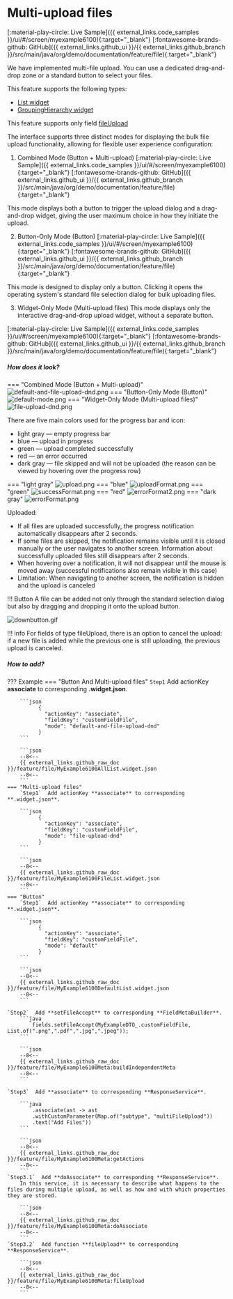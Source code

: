 # Multi-upload files

[:material-play-circle: Live Sample]({{ external_links.code_samples }}/ui/#/screen/myexample6100){:target="_blank"}
[:fontawesome-brands-github: GitHub]({{ external_links.github_ui }}/{{ external_links.github_branch }}/src/main/java/org/demo/documentation/feature/file){:target="_blank"}

We have implemented multi-file upload. You can use a dedicated drag-and-drop zone or a standard button to select your files.

This feature supports the following types:

* [List widget](/widget/type/list/list)
* [GroupingHierarchy widget](/widget/type/groupinghierarchy/groupinghierarchy)

This feature supports only field [fileUpload](/widget/fields/field/fileUpload/fileUpload)

The interface supports three distinct modes for displaying the bulk file upload functionality, allowing for flexible user experience configuration:

1. Combined Mode (Button + Multi-upload)
[:material-play-circle: Live Sample]({{ external_links.code_samples }}/ui/#/screen/myexample6100){:target="_blank"}
[:fontawesome-brands-github: GitHub]({{ external_links.github_ui }}/{{ external_links.github_branch }}/src/main/java/org/demo/documentation/feature/file){:target="_blank"}

This mode displays both a button to trigger the upload dialog and a drag-and-drop widget, giving the user maximum choice in how they initiate the upload.

2. Button-Only Mode (Button)
[:material-play-circle: Live Sample]({{ external_links.code_samples }}/ui/#/screen/myexample6100){:target="_blank"}
[:fontawesome-brands-github: GitHub]({{ external_links.github_ui }}/{{ external_links.github_branch }}/src/main/java/org/demo/documentation/feature/file){:target="_blank"}

This mode is designed to display only a button. Clicking it opens the operating system's standard file selection dialog for bulk uploading files.

3. Widget-Only Mode (Multi-upload files)
This mode displays only the interactive drag-and-drop upload widget, without a separate button.

[:material-play-circle: Live Sample]({{ external_links.code_samples }}/ui/#/screen/myexample6100){:target="_blank"}
[:fontawesome-brands-github: GitHub]({{ external_links.github_ui }}/{{ external_links.github_branch }}/src/main/java/org/demo/documentation/feature/file){:target="_blank"}

##### How does it look?
=== "Combined Mode (Button + Multi-upload)"
    ![default-and-file-upload-dnd.png](default-and-file-upload-dnd.png)
=== "Button-Only Mode (Button)"
    ![default-mode.png](default-mode.png)
=== "Widget-Only Mode (Multi-upload files)"
    ![file-upload-dnd.png](file-upload-dnd.png)

There are five main colors used for the progress bar and icon:

* light gray — empty progress bar
* blue — upload in progress
* green — upload completed successfully
* red — an error occurred
* dark gray — file skipped and will not be uploaded (the reason can be viewed by hovering over the progress row)

=== "light gray"
    ![upload.png](upload.png)
=== "blue"
    ![uploadFormat.png](uploadFormat.png)
=== "green"
    ![successFormat.png](successFormat.png)
=== "red"
    ![errorFormat2.png](errorFormat2.png)
=== "dark gray"
    ![errorFormat.png](errorFormat.png)

Uploaded:

* If all files are uploaded successfully, the progress notification automatically disappears after 2 seconds.
* If some files are skipped, the notification remains visible until it is closed manually or the user navigates to another screen. Information about successfully uploaded files still disappears after 2 seconds.
* When hovering over a notification, it will not disappear until the mouse is moved away (successful notifications also remain visible in this case)
* Limitation: When navigating to another screen, the notification is hidden and the upload is canceled

!!! Button
    A file can be added not only through the standard selection dialog but also by dragging and dropping it onto the upload button.

![downbutton.gif](downbutton.gif)

!!! info
    For fields of type fileUpload, there is an option to cancel the upload: if a new file is added while the previous one is still uploading, the previous upload is canceled.

##### How to add?

??? Example
    === "Button And Multi-upload files"
        `Step1`  Add actionKey **associate** to corresponding **.widget.json**.

        ```json
              {
                "actionKey": "associate",
                "fieldKey": "customFieldFile",
                "mode": "default-and-file-upload-dnd"
              }
        ```
        
        ```json
        --8<--
        {{ external_links.github_raw_doc }}/feature/file/MyExample6100AllList.widget.json
        --8<--
        ``` 
    === "Multi-upload files"
        `Step1`  Add actionKey **associate** to corresponding **.widget.json**.
    
        ```json
              {
                "actionKey": "associate",
                "fieldKey": "customFieldFile",
                "mode": "file-upload-dnd"
              }
        ```
        
        ```json
        --8<--
        {{ external_links.github_raw_doc }}/feature/file/MyExample6100FileList.widget.json
        --8<--
        ``` 
    === "Button"
        `Step1`  Add actionKey **associate** to corresponding **.widget.json**.
    
        ```json
              {
                "actionKey": "associate",
                "fieldKey": "customFieldFile",
                "mode": "default"
              }
        ```
        
        ```json
        --8<--
        {{ external_links.github_raw_doc }}/feature/file/MyExample6100DefaultList.widget.json
        --8<--
        ``` 

    `Step2`  Add **setFileAccept** to corresponding **FieldMetaBuilder**.
        ```java
            fields.setFileAccept(MyExampleDTO_.customFieldFile, List.of(".png",".pdf",".jpg",".jpeg"));
        ```
    
        ```json
        --8<--
        {{ external_links.github_raw_doc }}/feature/file/MyExample6100Meta:buildIndependentMeta
        --8<--
        ```

    `Step3`  Add **associate** to corresponding **ResponseService**.
        
        ```java
            .associate(ast -> ast
            .withCustomParameter(Map.of("subtype", "multiFileUpload"))
            .text("Add Files"))
        ```
    
        ```json
        --8<--
        {{ external_links.github_raw_doc }}/feature/file/MyExample6100Meta:getActions
        --8<--
        ```
    `Step3.1`  Add **doAssociate** to corresponding **ResponseService**. 
        In this service, it is necessary to describe what happens to the files during multiple upload, as well as how and with which properties they are stored.

        ```json
        --8<--
        {{ external_links.github_raw_doc }}/feature/file/MyExample6100Meta:doAssociate
        --8<--
        ```
    `Step3.2`  Add function **fileUpload** to corresponding **ResponseService**.
    
        ```json
        --8<--
        {{ external_links.github_raw_doc }}/feature/file/MyExample6100Meta:fileUpload
        --8<--
        ```